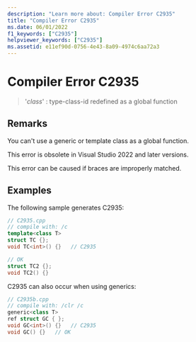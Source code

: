 ```yaml
---
description: "Learn more about: Compiler Error C2935"
title: "Compiler Error C2935"
ms.date: 06/01/2022
f1_keywords: ["C2935"]
helpviewer_keywords: ["C2935"]
ms.assetid: e11ef90d-0756-4e43-8a09-4974c6aa72a3
---
```

# Compiler Error C2935

> '*class*' : type-class-id redefined as a global function

## Remarks

You can't use a generic or template class as a global function.

This error is obsolete in Visual Studio 2022 and later versions.

This error can be caused if braces are improperly matched.

## Examples

The following sample generates C2935:

```cpp
// C2935.cpp
// compile with: /c
template<class T>
struct TC {};
void TC<int>() {}   // C2935

// OK
struct TC2 {};
void TC2() {}
```

C2935 can also occur when using generics:

```cpp
// C2935b.cpp
// compile with: /clr /c
generic<class T>
ref struct GC { };
void GC<int>() {}   // C2935
void GC() {}   // OK
```
